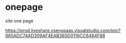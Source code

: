 # onepage
site one page

https://prod.liveshare.vsengsaas.visualstudio.com/join?965ADC74AD309AF4EAB365D0116CC6484F88
